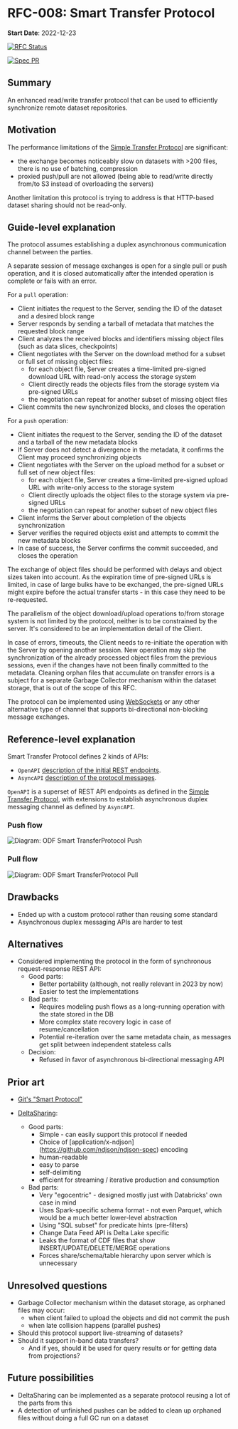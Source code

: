 # RFC-008: Smart Transfer Protocol

**Start Date**: 2022-12-23

[![RFC Status](https://img.shields.io/github/issues/detail/state/kamu-data/open-data-fabric/35?label=RFC%20Status)](https://github.com/kamu-data/open-data-fabric/issues/35)

[![Spec PR](https://img.shields.io/github/pulls/detail/state/kamu-data/open-data-fabric/38?label=Spec%20PR)](https://github.com/kamu-data/open-data-fabric/pull/38)


## Summary

An enhanced read/write transfer protocol that can be used to efficiently synchronize remote dataset repositories.


## Motivation

The performance limitations of the [Simple Transfer Protocol](./007-simple-transfer-protocol.md) are significant:
- the exchange becomes noticeably slow on datasets with >200 files, there is no use of batching, compression
- proxied push/pull are not allowed (being able to read/write directly from/to S3 instead of overloading the servers)

Another limitation this protocol is trying to address is that HTTP-based dataset sharing should not be read-only.


## Guide-level explanation

The protocol assumes establishing a duplex asynchronous communication channel between the parties.

A separate session of message exchanges is open for a single pull or push operation, 
and it is closed automatically after the intended operation is complete or fails with an error.

For a `pull` operation:
- Client initiates the request to the Server, sending the ID of the dataset and a desired block range
- Server responds by sending a tarball of metadata that matches the requested block range
- Client analyzes the received blocks and identifiers missing object files (such as data slices, checkpoints)
- Client negotiates with the Server on the download method for a subset or full set of missing object files:
   - for each object file, Server creates a time-limited pre-signed download URL with read-only access the storage system
   - Client directly reads the objects files from the storage system via pre-signed URLs
   - the negotiation can repeat for another subset of missing object files
- Client commits the new synchronized blocks, and closes the operation

For a `push` operation:
- Client initiates the request to the Server, sending the ID of the dataset and a tarball of the new metadata blocks
- If Server does not detect a divergence in the metadata, it confirms the Client may proceed synchronizing objects
- Client negotiates with the Server on the upload method for a subset or full set of new object files:
   - for each object file, Server creates a time-limited pre-signed upload URL with write-only access to the storage system
   - Client directly uploads the object files to the storage system via pre-signed URLs
   - the negotiation can repeat for another subset of new object files
- Client informs the Server about completion of the objects synchronization
- Server verifies the required objects exist and attempts to commit the new metadata blocks
- In case of success, the Server confirms the commit succeeded, and closes the operation

The exchange of object files should be performed with delays and object sizes taken into account.
As the expiration time of pre-signed URLs is limited, in case of large bulks have to be exchanged,
the pre-signed URLs might expire before the actual transfer starts - in this case they need to be re-requested.

The parallelism of the object download/upload operations to/from storage system is not limited by the protocol,
neither is to be constrained by the server. It's considered to be an implementation detail of the Client.

In case of errors, timeouts, the Client needs to re-initiate the operation with the Server by opening another session.
New operation may skip the synchronization of the already processed object files from the previous sessions, 
even if the changes have not been finally committed to the metadata. Cleaning orphan files that accumulate on transfer errors
is a subject for a separate Garbage Collector mechanism within the dataset storage, that is out of the scope of this RFC.

The protocol can be implemented using [WebSockets](https://websockets.spec.whatwg.org//) or any other 
alternative type of channel that supports bi-directional non-blocking message exchanges.


## Reference-level explanation

Smart Transfer Protocol defines 2 kinds of APIs:
 - `OpenAPI` [description of the initial REST endpoints](../protocols/smart-transfer-protocol.openapi.yaml).
 - `AsyncAPI` [description of the protocol messages](../protocols/smart-transfer-protocol.asyncapi.yaml).

`OpenAPI` is a superset of REST API endpoints as defined in the 
[Simple Transfer Protocol](./007-simple-transfer-protocol.md), with extensions to establish 
asynchronous duplex messaging channel as defined by `AsyncAPI`.

### Push flow

![Diagram: ODF Smart TransferProtocol Push](../images/smart_transfer_protocol_push.svg)

### Pull flow

![Diagram: ODF Smart TransferProtocol Pull](../images/smart_transfer_protocol_pull.svg)


## Drawbacks

- Ended up with a custom protocol rather than reusing some standard
- Asynchronous duplex messaging APIs are harder to test


## Alternatives

- Considered implementing the protocol in the form of synchronous request-response REST API:
   - Good parts:
     - Better portability (although, not really relevant in 2023 by now)
     - Easier to test the implementations
   - Bad parts:
     - Requires modeling push flows as a long-running operation with the state stored in the DB
     - More complex state recovery logic in case of resume/cancellation
     - Potential re-iteration over the same metadata chain, as messages get split between independent stateless calls
   - Decision:
     - Refused in favor of asynchronous bi-directional messaging API


## Prior art

- [Git's "Smart Protocol"](https://git-scm.com/book/en/v2/Git-Internals-Transfer-Protocols)

- [DeltaSharing](https://github.com/delta-io/delta-sharing/blob/main/PROTOCOL.md):
   - Good parts:
     - Simple - can easily support this protocol if needed
     - Choice of [application/x-ndjson] (https://github.com/ndjson/ndjson-spec) encoding
     - human-readable
     - easy to parse
     - self-delimiting
     - efficient for streaming / iterative production and consumption
   - Bad parts:
     - Very "egocentric" - designed mostly just with Databricks' own case in mind
     - Uses Spark-specific schema format - not even Parquet, which would be a much better lower-level abstraction
     - Using "SQL subset" for predicate hints (pre-filters)
     - Change Data Feed API is Delta Lake specific
     - Leaks the format of CDF files that show INSERT/UPDATE/DELETE/MERGE operations
     - Forces share/schema/table hierarchy upon server which is unnecessary


## Unresolved questions
- Garbage Collector mechanism within the dataset storage, as orphaned files may occur:
   - when client failed to upload the objects and did not commit the push
   - when late collision happens (parallel pushes)
- Should this protocol support live-streaming of datasets?
- Should it support in-band data transfers?
  - And if yes, should it be used for query results or for getting data from projections?


## Future possibilities

- DeltaSharing can be implemented as a separate protocol reusing a lot of the parts from this
- A detection of unfinished pushes can be added to clean up orphaned files without doing a full GC run on a dataset
